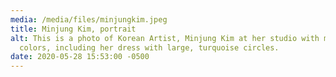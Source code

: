 ```yaml
---
media: /media/files/minjungkim.jpeg
title: Minjung Kim, portrait
alt: This is a photo of Korean Artist, Minjung Kim at her studio with many
  colors, including her dress with large, turquoise circles.
date: 2020-05-28 15:53:00 -0500
---
```

